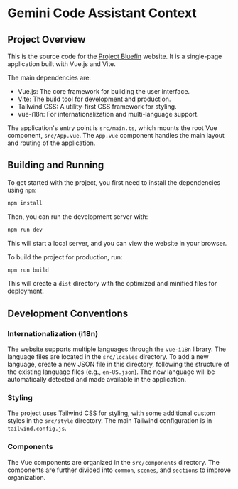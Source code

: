 # Gemini Code Assistant Context

## Project Overview

This is the source code for the [Project Bluefin](https://projectbluefin.io/) website. It is a single-page application built with Vue.js and Vite.

The main dependencies are:
- Vue.js: The core framework for building the user interface.
- Vite: The build tool for development and production.
- Tailwind CSS: A utility-first CSS framework for styling.
- vue-i18n: For internationalization and multi-language support.

The application's entry point is `src/main.ts`, which mounts the root Vue component, `src/App.vue`. The `App.vue` component handles the main layout and routing of the application.

## Building and Running

To get started with the project, you first need to install the dependencies using `npm`:

```bash
npm install
```

Then, you can run the development server with:

```bash
npm run dev
```

This will start a local server, and you can view the website in your browser.

To build the project for production, run:

```bash
npm run build
```

This will create a `dist` directory with the optimized and minified files for deployment.

## Development Conventions

### Internationalization (i18n)

The website supports multiple languages through the `vue-i18n` library. The language files are located in the `src/locales` directory. To add a new language, create a new JSON file in this directory, following the structure of the existing language files (e.g., `en-US.json`). The new language will be automatically detected and made available in the application.

### Styling

The project uses Tailwind CSS for styling, with some additional custom styles in the `src/style` directory. The main Tailwind configuration is in `tailwind.config.js`.

### Components

The Vue components are organized in the `src/components` directory. The components are further divided into `common`, `scenes`, and `sections` to improve organization.
